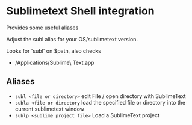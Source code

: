 Sublimetext Shell integration
==============================

Provides some useful aliases

Adjust the subl alias for your OS/sublimetext version.

Looks for 'subl' on $path, also checks
  - /Applications/Sublime\ Text.app

Aliases
-------

- `subl <file or directory>` edit File / open directory with SublimeText
- `subla <file or directory` load the specified file or directory into the current sublimetext window
- `sublp <sublime project file>` Load a SublimeText project
